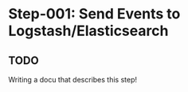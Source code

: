 # Step-001: Send Events to Logstash/Elasticsearch

TODO
---
Writing a docu that describes this step!